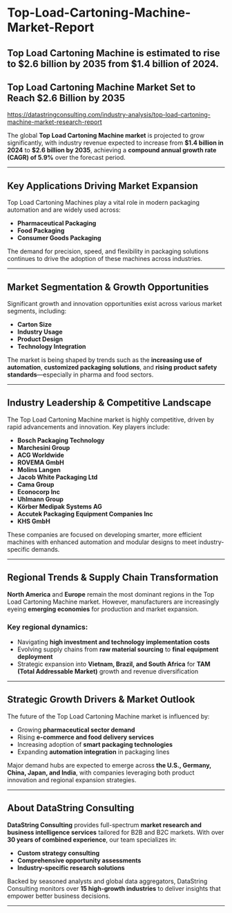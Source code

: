 # Top-Load-Cartoning-Machine-Market-Report
Top Load Cartoning Machine is estimated to rise to $2.6 billion by 2035 from $1.4 billion of 2024.
---

## **Top Load Cartoning Machine Market Set to Reach \$2.6 Billion by 2035**

https://datastringconsulting.com/industry-analysis/top-load-cartoning-machine-market-research-report

The global **Top Load Cartoning Machine market** is projected to grow significantly, with industry revenue expected to increase from **\$1.4 billion in 2024** to **\$2.6 billion by 2035**, achieving a **compound annual growth rate (CAGR) of 5.9%** over the forecast period.

---

## **Key Applications Driving Market Expansion**

Top Load Cartoning Machines play a vital role in modern packaging automation and are widely used across:

* **Pharmaceutical Packaging**
* **Food Packaging**
* **Consumer Goods Packaging**

The demand for precision, speed, and flexibility in packaging solutions continues to drive the adoption of these machines across industries.

---

## **Market Segmentation & Growth Opportunities**

Significant growth and innovation opportunities exist across various market segments, including:

* **Carton Size**
* **Industry Usage**
* **Product Design**
* **Technology Integration**

The market is being shaped by trends such as the **increasing use of automation**, **customized packaging solutions**, and **rising product safety standards**—especially in pharma and food sectors.

---

## **Industry Leadership & Competitive Landscape**

The Top Load Cartoning Machine market is highly competitive, driven by rapid advancements and innovation. Key players include:

* **Bosch Packaging Technology**
* **Marchesini Group**
* **ACG Worldwide**
* **ROVEMA GmbH**
* **Molins Langen**
* **Jacob White Packaging Ltd**
* **Cama Group**
* **Econocorp Inc**
* **Uhlmann Group**
* **Körber Medipak Systems AG**
* **Accutek Packaging Equipment Companies Inc**
* **KHS GmbH**

These companies are focused on developing smarter, more efficient machines with enhanced automation and modular designs to meet industry-specific demands.

---

## **Regional Trends & Supply Chain Transformation**

**North America** and **Europe** remain the most dominant regions in the Top Load Cartoning Machine market. However, manufacturers are increasingly eyeing **emerging economies** for production and market expansion.

### Key regional dynamics:

* Navigating **high investment and technology implementation costs**
* Evolving supply chains from **raw material sourcing** to **final equipment deployment**
* Strategic expansion into **Vietnam, Brazil, and South Africa** for **TAM (Total Addressable Market)** growth and revenue diversification

---

## **Strategic Growth Drivers & Market Outlook**

The future of the Top Load Cartoning Machine market is influenced by:

* Growing **pharmaceutical sector demand**
* Rising **e-commerce and food delivery services**
* Increasing adoption of **smart packaging technologies**
* Expanding **automation integration** in packaging lines

Major demand hubs are expected to emerge across **the U.S., Germany, China, Japan, and India**, with companies leveraging both product innovation and regional expansion strategies.

---

## **About DataString Consulting**

**DataString Consulting** provides full-spectrum **market research and business intelligence services** tailored for B2B and B2C markets. With over **30 years of combined experience**, our team specializes in:

* **Custom strategy consulting**
* **Comprehensive opportunity assessments**
* **Industry-specific research solutions**

Backed by seasoned analysts and global data aggregators, DataString Consulting monitors over **15 high-growth industries** to deliver insights that empower better business decisions.

---
